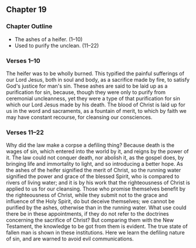 ## Chapter 19

### Chapter Outline

- The ashes of a heifer. (1–10)
- Used to purify the unclean. (11–22)

### Verses 1–10

The heifer was to be wholly burned. This typified the painful sufferings of our Lord Jesus, both in soul and body, as a sacrifice made by fire, to satisfy God's justice for man's sin. These ashes are said to be laid up as a purification for sin, because, though they were only to purify from ceremonial uncleanness, yet they were a type of that purification for sin which our Lord Jesus made by his death. The blood of Christ is laid up for us in the word and sacraments, as a fountain of merit, to which by faith we may have constant recourse, for cleansing our consciences.

### Verses 11–22

Why did the law make a corpse a defiling thing? Because death is the wages of sin, which entered into the world by it, and reigns by the power of it. The law could not conquer death, nor abolish it, as the gospel does, by bringing life and immortality to light, and so introducing a better hope. As the ashes of the heifer signified the merit of Christ, so the running water signified the power and grace of the blessed Spirit, who is compared to rivers of living water; and it is by his work that the righteousness of Christ is applied to us for our cleansing. Those who promise themselves benefit by the righteousness of Christ, while they submit not to the grace and influence of the Holy Spirit, do but deceive themselves; we cannot be purified by the ashes, otherwise than in the running water. What use could there be in these appointments, if they do not refer to the doctrines concerning the sacrifice of Christ? But comparing them with the New Testament, the knowledge to be got from them is evident. The true state of fallen man is shown in these institutions. Here we learn the defiling nature of sin, and are warned to avoid evil communications.

